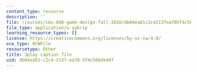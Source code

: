 ```yaml
---
content_type: resource
description: ''
file: /courses/cms-608-game-design-fall-2010/db04ea81c2c42137ea705f4c56bde48f_68569.srt
file_type: application/x-subrip
learning_resource_types: []
license: https://creativecommons.org/licenses/by-nc-sa/4.0/
ocw_type: OCWFile
resourcetype: Other
title: 3play caption file
uid: db04ea81-c2c4-2137-ea70-5f4c56bde48f
---
```

